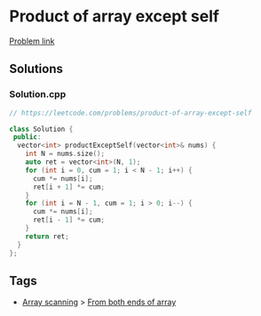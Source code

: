 # Product of array except self

[Problem link](https://leetcode.com/problems/product-of-array-except-self)

## Solutions


### Solution.cpp
```cpp
// https://leetcode.com/problems/product-of-array-except-self

class Solution {
 public:
  vector<int> productExceptSelf(vector<int>& nums) {
    int N = nums.size();
    auto ret = vector<int>(N, 1);
    for (int i = 0, cum = 1; i < N - 1; i++) {
      cum *= nums[i];
      ret[i + 1] *= cum;
    }
    for (int i = N - 1, cum = 1; i > 0; i--) {
      cum *= nums[i];
      ret[i - 1] *= cum;
    }
    return ret;
  }
};
```
## Tags

* [Array scanning](/Collections/array-scanning.md#array-scanning) > [From both ends of array](/Collections/array-scanning.md#from-both-ends-of-array)
